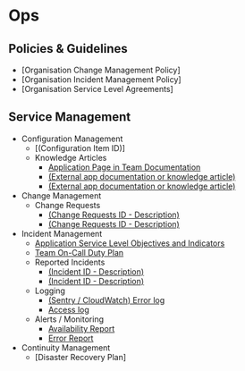 # Ops

## Policies & Guidelines

- [Organisation Change Management Policy]
- [Organisation Incident Management Policy]
- [Organisation Service Level Agreements]

## Service Management

- Configuration Management
    - [(Configuration Item ID)]
    - Knowledge Articles
        - [Application Page in Team Documentation]()
        - [(External app documentation or knowledge article)]()
        - [(External app documentation or knowledge article)]()
- Change Management
    - Change Requests
        - [(Change Requests ID - Description)]()
        - [(Change Requests ID - Description)]()
- Incident Management
    - [Application Service Level Objectives and Indicators]()
    - [Team On-Call Duty Plan]()
    - Reported Incidents
        - [(Incident ID - Description)]()
        - [(Incident ID - Description)]()
    - Logging
        - [(Sentry / CloudWatch) Error log]()
        - [Access log]()
    - Alerts / Monitoring
        - [Availability Report]()
        - [Error Report]()
- Continuity Management
    - [Disaster Recovery Plan]
